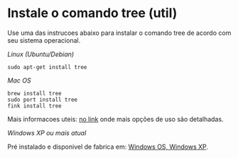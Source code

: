 # Instale o comando tree (util)

Use uma das instrucoes abaixo para instalar o comando tree de acordo com seu sistema operacional.

*Linux (Ubuntu/Debian)*
```
sudo apt-get install tree
```

*Mac OS*

```
brew install tree
sudo port install tree
fink install tree
```

Mais informacoes uteis: [no link](http://superuser.com/questions/359723/mac-os-x-equivalent-of-the-ubuntu-tree-command
) onde mais opções de uso são detalhadas.

*Windows XP ou mais atual*

Pré instalado e disponivel de fabrica em: [Windows OS, Windows XP](
http://www.microsoft.com/resources/documentation/windows/xp/all/proddocs/en-us/tree.mspx?mfr=true).